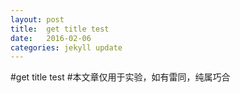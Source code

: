```yaml
---
layout: post
title:  get title test
date:   2016-02-06
categories: jekyll update
---
```


#get title test
#本文章仅用于实验，如有雷同，纯属巧合